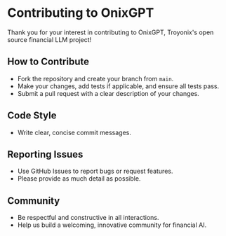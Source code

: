 # Contributing to OnixGPT

Thank you for your interest in contributing to OnixGPT, Troyonix's open source financial LLM project!

## How to Contribute
- Fork the repository and create your branch from `main`.
- Make your changes, add tests if applicable, and ensure all tests pass.
- Submit a pull request with a clear description of your changes.

## Code Style
- Write clear, concise commit messages.

## Reporting Issues
- Use GitHub Issues to report bugs or request features.
- Please provide as much detail as possible.

## Community
- Be respectful and constructive in all interactions.
- Help us build a welcoming, innovative community for financial AI. 
